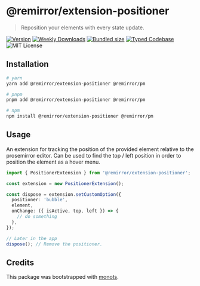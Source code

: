# @remirror/extension-positioner

> Reposition your elements with every state update.

[![Version][version]][npm] [![Weekly Downloads][downloads-badge]][npm]
[![Bundled size][size-badge]][size] [![Typed Codebase][typescript]](./src/index.ts)
![MIT License][license]

[version]: https://flat.badgen.net/npm/v/@remirror/extension-positioner
[npm]: https://npmjs.com/package/@remirror/extension-positioner
[license]: https://flat.badgen.net/badge/license/MIT/purple
[size]: https://bundlephobia.com/result?p=@remirror/extension-positioner
[size-badge]: https://flat.badgen.net/bundlephobia/minzip/@remirror/extension-positioner
[typescript]: https://flat.badgen.net/badge/icon/TypeScript?icon=typescript&label
[downloads-badge]: https://badgen.net/npm/dw/@remirror/extension-positioner/red?icon=npm

## Installation

```bash
# yarn
yarn add @remirror/extension-positioner @remirror/pm

# pnpm
pnpm add @remirror/extension-positioner @remirror/pm

# npm
npm install @remirror/extension-positioner @remirror/pm
```

## Usage

An extension for tracking the position of the provided element relative to the prosemirror editor.
Can be used to find the top / left position in order to position the element as a hover menu.

```ts
import { PositionerExtension } from '@remirror/extension-positioner';

const extension = new PositionerExtension();

const dispose = extension.setCustomOption({
  positioner: 'bubble',
  element,
  onChange: ({ isActive, top, left }) => {
    // do something
  },
});

// Later in the app
dispose(); // Remove the positioner.
```

## Credits

This package was bootstrapped with [monots].

[monots]: https://github.com/monots/monots

